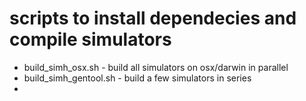 # scripts to install dependecies and compile simulators

* build_simh_osx.sh - build all simulators on osx/darwin in parallel
* build_simh_gentool.sh - build a few simulators in series
* 
